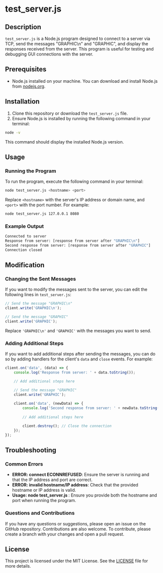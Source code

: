# test_server.js

## Description

`test_server.js` is a Node.js program designed to connect to a server via TCP, send the messages "GRAPHIC\n" and "GRAPHIC", and display the responses received from the server. This program is useful for testing and debugging GUI connections with the server.

## Prerequisites

- Node.js installed on your machine. You can download and install Node.js from [nodejs.org](https://nodejs.org/).

## Installation

1. Clone this repository or download the `test_server.js` file.
2. Ensure Node.js is installed by running the following command in your terminal:

```sh
node -v
```

This command should display the installed Node.js version.

## Usage

### Running the Program

To run the program, execute the following command in your terminal:

```sh
node test_server.js <hostname> <port>
```

Replace `<hostname>` with the server's IP address or domain name, and `<port>` with the port number. For example:

```sh
node test_server.js 127.0.0.1 8080
```

### Example Output

```sh
Connected to server
Response from server: [response from server after "GRAPHIC\n"]
Second response from server: [response from server after "GRAPHIC"]
Connection closed
```

## Modification

### Changing the Sent Messages

If you want to modify the messages sent to the server, you can edit the following lines in `test_server.js`:

```javascript
// Send the message "GRAPHIC\n"
client.write('GRAPHIC\n');

// Send the message "GRAPHIC"
client.write('GRAPHIC');
```

Replace `'GRAPHIC\n'` and `'GRAPHIC'` with the messages you want to send.

### Adding Additional Steps

If you want to add additional steps after sending the messages, you can do so by adding handlers for the client's `data` and `close` events. For example:

```javascript
client.on('data', (data) => {
    console.log('Response from server: ' + data.toString());

    // Add additional steps here

    // Send the message "GRAPHIC"
    client.write('GRAPHIC');
    
    client.on('data', (newData) => {
        console.log('Second response from server: ' + newData.toString());
        
        // Add additional steps here

        client.destroy(); // Close the connection
    });
});
```

## Troubleshooting

### Common Errors

- **ERROR: connect ECONNREFUSED**: Ensure the server is running and that the IP address and port are correct.
- **ERROR: invalid hostname/IP address**: Check that the provided hostname or IP address is valid.
- **Usage: node test_server.js <hostname> <port>**: Ensure you provide both the hostname and port when running the program.

### Questions and Contributions

If you have any questions or suggestions, please open an issue on the GitHub repository. Contributions are also welcome. To contribute, please create a branch with your changes and open a pull request.

## License

This project is licensed under the MIT License. See the [LICENSE](LICENSE) file for more details.